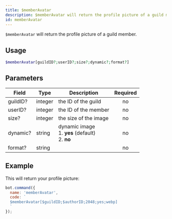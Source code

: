```yaml
---
title: $memberAvatar 
description: $memberAvatar will return the profile picture of a guild member.
id: memberAvatar
---
```


`$memberAvatar` will return the profile picture of a guild member.

## Usage

```php
$memberAvatar[guildID?;userID?;size?;dynamic?;format?]
```

## Parameters 


| Field    | Type    | Description                                            | Required |
| -------- | ------- | ------------------------------------------------------ | :------: |
| guildID? | integer | the ID of the guild                                    |    no    |
| userID?  | integer | the ID of the member                                   |    no    |
| size?    | integer | the size of the image                                  |    no    |
| dynamic? | string  | dynamic image <br /> 1. **yes** (default) <br /> 2. **no** |    no    |
| format?  | string  |                                                        |    no    |


## Example

This will return your profile picture:

```javascript
bot.command({
  name: 'memberAvatar',
  code: `
  $memberAvatar[$guildID;$authorID;2048;yes;webp]
  `
});
```

